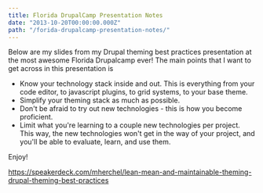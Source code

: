 ```yaml
---
title: Florida DrupalCamp Presentation Notes
date: "2013-10-20T00:00:00.000Z"
path: "/forida-drupalcamp-presentation-notes/"
---
```


Below are my slides from my Drupal theming best practices presentation at the most awesome Florida Drupalcamp ever! The main points that I want to get across in this presentation is 

* Know your technology stack inside and out. This is everything from your code editor, to javascript plugins, to grid systems, to your base theme.
* Simplify your theming stack as much as possible.
* Don't be afraid to try out new technologies - this is how you become proficient.
* Limit what you're learning to a couple new technologies per project. This way, the new technologies won't get in the way of your project, and you'll be able to evaluate, learn, and use them.

Enjoy!

https://speakerdeck.com/mherchel/lean-mean-and-maintainable-theming-drupal-theming-best-practices
